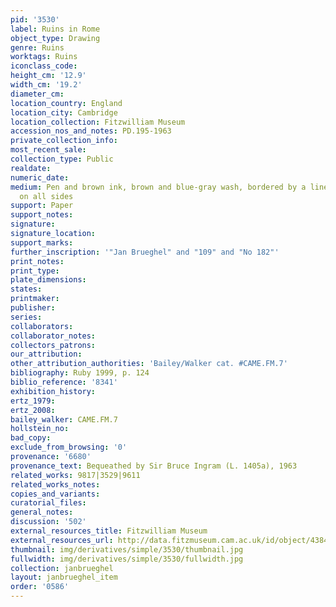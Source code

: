 ```yaml
---
pid: '3530'
label: Ruins in Rome
object_type: Drawing
genre: Ruins
worktags: Ruins
iconclass_code:
height_cm: '12.9'
width_cm: '19.2'
diameter_cm:
location_country: England
location_city: Cambridge
location_collection: Fitzwilliam Museum
accession_nos_and_notes: PD.195-1963
private_collection_info:
most_recent_sale:
collection_type: Public
realdate:
numeric_date:
medium: Pen and brown ink, brown and blue-gray wash, bordered by a line of brown ink
  on all sides
support: Paper
support_notes:
signature:
signature_location:
support_marks:
further_inscription: '"Jan Brueghel" and "109" and "No 182"'
print_notes:
print_type:
plate_dimensions:
states:
printmaker:
publisher:
series:
collaborators:
collaborator_notes:
collectors_patrons:
our_attribution:
other_attribution_authorities: 'Bailey/Walker cat. #CAME.FM.7'
bibliography: Ruby 1999, p. 124
biblio_reference: '8341'
exhibition_history:
ertz_1979:
ertz_2008:
bailey_walker: CAME.FM.7
hollstein_no:
bad_copy:
exclude_from_browsing: '0'
provenance: '6680'
provenance_text: Bequeathed by Sir Bruce Ingram (L. 1405a), 1963
related_works: 9817|3529|9611
related_works_notes:
copies_and_variants:
curatorial_files:
general_notes:
discussion: '502'
external_resources_title: Fitzwilliam Museum
external_resources_url: http://data.fitzmuseum.cam.ac.uk/id/object/4384
thumbnail: img/derivatives/simple/3530/thumbnail.jpg
fullwidth: img/derivatives/simple/3530/fullwidth.jpg
collection: janbrueghel
layout: janbrueghel_item
order: '0586'
---
```

